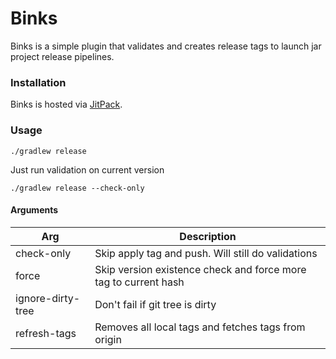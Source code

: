# Binks

Binks is a simple plugin that validates and creates release tags to launch jar project release pipelines. 

### Installation

Binks is hosted via [JitPack](https://jitpack.io/p/mxenabled/binks).

### Usage

```
./gradlew release
```

Just run validation on current version
```
./gradlew release --check-only
```

#### Arguments

| Arg               | Description                                                     |
|-------------------|-----------------------------------------------------------------|
| check-only        | Skip apply tag and push. Will still do validations              |
| force             | Skip version existence check and force more tag to current hash |
| ignore-dirty-tree | Don't fail if git tree is dirty                                 |
| refresh-tags      | Removes all local tags and fetches tags from origin             |
